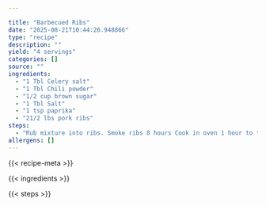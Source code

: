 ```yaml
---

title: "Barbecued Ribs"
date: "2025-08-21T10:44:26.948866"
type: "recipe"
description: ""
yield: "4 servings"
categories: []
source: ""
ingredients:
  - "1 Tbl Celery salt"
  - "1 Tbl Chili powder"
  - "1/2 cup brown sugar"
  - "1 Tbl Salt"
  - "1 tsp paprika"
  - "21/2 lbs pork ribs"
steps:
  - "Rub mixture into ribs. Smoke ribs 8 hours Cook in oven 1 hour to tenderize at 325°."
allergens: []
---
```


{{< recipe-meta >}}

{{< ingredients >}}

{{< steps >}}
